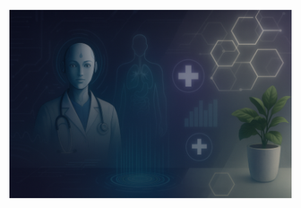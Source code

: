 <p align="center">
  <img src="https://github.com/teja111111/Healthcare-Chatbot/blob/main/Tejesh_Healthcare_Bot.png?raw=true" alt="Tejesh Healthcare Bot" width="1000"/>
</p>
